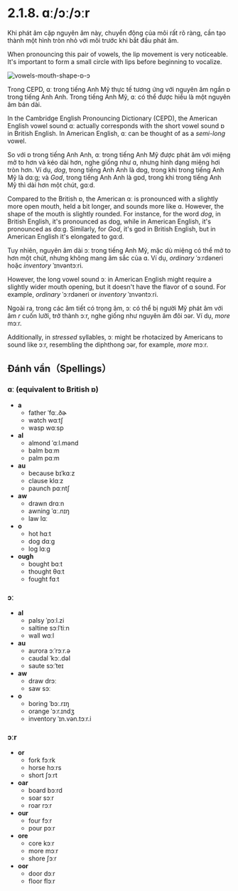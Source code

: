 # 2.1.8. <span class="pho">ɑː/ɔː/ɔːr</span>

Khi phát âm cặp nguyên âm này, chuyển động của môi rất rõ ràng, cần tạo thành một hình tròn nhỏ với môi trước khi bắt đầu phát âm.

When pronouncing this pair of vowels, the lip movement is very noticeable. It's important to form a small circle with lips before beginning to vocalize.

![vowels-mouth-shape-ɒ-ɔ](/images/vowels-mouth-shape-ɒ-ɔ.svg)

Trong CEPD, <span class="pho">ɑː</span> trong tiếng Anh Mỹ thực tế tương ứng với nguyên âm ngắn <span class="pho">ɒ</span> trong tiếng Anh Anh. Trong tiếng Anh Mỹ, <span class="pho">ɑː</span> có thể được hiểu là một nguyên âm bán dài.

In the Cambridge English Pronouncing Dictionary (CEPD), the American English vowel sound <span class="pho">ɑː</span> actually corresponds with the short vowel sound <span class="pho">ɒ</span> in British English. In American English, <span class="pho">ɑː</span> can be thought of as a _semi-long_ vowel.

So với <span class="pho">ɒ</span> trong tiếng Anh Anh, <span class="pho">ɑː</span> trong tiếng Anh Mỹ được phát âm với miệng mở to hơn và kéo dài hơn, nghe giống như <span class="pho">ɑ</span>, nhưng hình dạng miệng hơi tròn hơn. Ví dụ, _dog_, trong tiếng Anh Anh là <span class="pho alt">dɒg</span><span class="speak-word-inline" data-audio-uk-male="/audios/us/dog-uk-male.mp3" data-audio-uk-female="/audios/us/dog-uk-female.mp3"></span>, trong khi trong tiếng Anh Mỹ là <span class="pho alt">dɑːg</span><span class="speak-word-inline" data-audio-us-male="/audios/us/dog-us-male.mp3" data-audio-us-female="/audios/us/dog-us-female.mp3"></span>; và _God_, trong tiếng Anh Anh là <span class="pho alt">gɒd</span><span class="speak-word-inline" data-audio-uk-male="/audios/us/god-uk-male.mp3" data-audio-uk-female="/audios/us/god-uk-female.mp3"></span>, trong khi trong tiếng Anh Mỹ thì dài hơn một chút, <span class="pho alt">gɑːd</span><span class="speak-word-inline" data-audio-us-male="/audios/us/god-us-male.mp3" data-audio-us-female="/audios/us/god-us-female.mp3"></span>.

Compared to the British <span class="pho">ɒ</span>, the American <span class="pho">ɑː</span> is pronounced with a slightly more open mouth, held a bit longer, and sounds more like <span class="pho">ɑ</span>. However, the shape of the mouth is slightly rounded. For instance, for the word _dog_, in British English, it's pronounced as <span class="pho alt">dɒg</span><span class="speak-word-inline" data-audio-uk-male="/audios/us/dog-uk-male.mp3" data-audio-uk-female="/audios/us/dog-uk-female.mp3"></span>, while in American English, it's pronounced as <span class="pho alt">dɑːg</span><span class="speak-word-inline" data-audio-us-male="/audios/us/dog-us-male.mp3" data-audio-us-female="/audios/us/dog-us-female.mp3"></span>. Similarly, for _God_, it's <span class="pho alt">gɒd</span><span class="speak-word-inline" data-audio-uk-male="/audios/us/god-uk-male.mp3" data-audio-uk-female="/audios/us/god-uk-female.mp3"></span> in British English, but in American English it's elongated to <span class="pho alt">gɑːd</span><span class="speak-word-inline" data-audio-us-male="/audios/us/god-us-male.mp3" data-audio-us-female="/audios/us/god-us-female.mp3"></span>.

Tuy nhiên, nguyên âm dài <span class="pho">ɔː</span> trong tiếng Anh Mỹ, mặc dù miệng có thể mở to hơn một chút, nhưng không mang âm sắc của <span class="pho">ɑ</span>. Ví dụ, _ordinary_ <span class="pho alt">ˈɔːrdəneri</span><span class="speak-word-inline" data-audio-us-male="/audios/us/ordinary-us-male.mp3" data-audio-us-female="/audios/us/ordinary-us-female.mp3"></span> hoặc _inventory_ <span class="pho alt">ˈɪnvəntɔːri</span><span class="speak-word-inline" data-audio-us-male="/audios/us/inventory-us-male.mp3" data-audio-us-female="/audios/us/inventory-us-female.mp3"></span>.

However, the long vowel sound <span class="pho">ɔː</span> in American English might require a slightly wider mouth opening, but it doesn't have the flavor of <span class="pho">ɑ</span> sound. For example, _ordinary_ <span class="pho alt">ˈɔːrdəneri</span><span class="speak-word-inline" data-audio-us-male="/audios/us/ordinary-us-male.mp3" data-audio-us-female="/audios/us/ordinary-us-female.mp3"></span> or _inventory_ <span class="pho alt">ˈɪnvəntɔːri</span><span class="speak-word-inline" data-audio-us-male="/audios/us/inventory-us-male.mp3" data-audio-us-female="/audios/us/inventory-us-female.mp3"></span>.

Ngoài ra, trong các âm tiết có trọng âm, <span class="pho">ɔː</span> có thể bị người Mỹ phát âm với âm _r_ cuốn lưỡi, trở thành <span class="pho">ɔːr</span>, nghe giống như nguyên âm đôi <span class="pho">ɔər</span>. Ví dụ, _more_ <span class="pho alt">mɔːr</span><span class="speak-word-inline" data-audio-us-male="/audios/us/more-us-male.mp3" data-audio-us-female="/audios/us/more-us-female.mp3"></span>.

Additionally, in _stressed_ syllables, <span class="pho">ɔː</span> might be rhotacized by Americans to sound like <span class="pho">ɔːr</span>, resembling the diphthong <span class="pho">ɔər</span>, for example, _more_ <span class="pho alt">mɔːr</span><span class="speak-word-inline" data-audio-us-male="/audios/us/more-us-male.mp3" data-audio-us-female="/audios/us/more-us-female.mp3"></span>.

## Đánh vần（Spellings）

### <span class="pho">ɑː</span> (equivalent to British <span class="pho">ɒ</span>)

- **a**
  - father <span class="pho alt">ˈfɑː.ðɚ</span> <span class="speak-word-inline" data-audio-us-male="/audios/us/father-us-male.mp3" data-audio-us-female="/audios/us/father-us-female.mp3"></span>
  - watch <span class="pho alt">wɑːtʃ</span> <span class="speak-word-inline" data-audio-us-male="/audios/us/watch-us-male.mp3" data-audio-us-female="/audios/us/watch-us-female.mp3"></span>
  - wasp <span class="pho alt">wɑːsp</span> <span class="speak-word-inline" data-audio-us-male="/audios/us/wasp-us-male.mp3" data-audio-us-female="/audios/us/wasp-us-female.mp3"></span>
- **al**
  - almond <span class="pho alt">ˈɑːl.mənd</span> <span class="speak-word-inline" data-audio-us-male="/audios/us/almond-us-male.mp3" data-audio-us-female="/audios/us/almond-us-female.mp3"></span>
  - balm <span class="pho alt">bɑːm</span> <span class="speak-word-inline" data-audio-us-male="/audios/us/balm-us-male.mp3" data-audio-us-female="/audios/us/balm-us-female.mp3"></span>
  - palm <span class="pho alt">pɑːm</span> <span class="speak-word-inline" data-audio-us-male="/audios/us/palm-us-male.mp3" data-audio-us-female="/audios/us/palm-us-female.mp3"></span>
- **au**
  - because <span class="pho alt">bɪˈkɑːz</span> <span class="speak-word-inline" data-audio-us-male="/audios/us/because-us-male.mp3" data-audio-us-female="/audios/us/because-us-female.mp3"></span>
  - clause <span class="pho alt">klɑːz</span> <span class="speak-word-inline" data-audio-us-male="/audios/us/clause-us-male.mp3" data-audio-us-female="/audios/us/clause-us-female.mp3"></span>
  - paunch <span class="pho alt">pɑːntʃ</span> <span class="speak-word-inline" data-audio-us-male="/audios/us/paunch-us-male.mp3" data-audio-us-female="/audios/us/paunch-us-female.mp3"></span>
- **aw**
  - drawn <span class="pho alt">drɑːn</span> <span class="speak-word-inline" data-audio-us-male="/audios/us/drawn-us-male.mp3" data-audio-us-female="/audios/us/drawn-us-female.mp3"></span>
  - awning <span class="pho alt">ˈɑː.nɪŋ</span> <span class="speak-word-inline" data-audio-us-male="/audios/us/awning-us-male.mp3" data-audio-us-female="/audios/us/awning-us-female.mp3"></span>
  - law <span class="pho alt">lɑː</span> <span class="speak-word-inline" data-audio-us-male="/audios/us/law-us-male.mp3" data-audio-us-female="/audios/us/law-us-female.mp3"></span>
- **o**
  - hot <span class="pho alt">hɑːt</span> <span class="speak-word-inline" data-audio-us-male="/audios/us/hot-us-male.mp3" data-audio-us-female="/audios/us/hot-us-female.mp3"></span>
  - dog <span class="pho alt">dɑːɡ</span> <span class="speak-word-inline" data-audio-us-male="/audios/us/dog-us-male.mp3" data-audio-us-female="/audios/us/dog-us-female.mp3"></span>
  - log <span class="pho alt">lɑːɡ</span> <span class="speak-word-inline" data-audio-us-male="/audios/us/log-us-male.mp3" data-audio-us-female="/audios/us/log-us-female.mp3"></span>
- **ough**
  - bought <span class="pho alt">bɑːt</span> <span class="speak-word-inline" data-audio-us-male="/audios/us/bought-us-male.mp3" data-audio-us-female="/audios/us/bought-us-female.mp3"></span>
  - thought <span class="pho alt">θɑːt</span> <span class="speak-word-inline" data-audio-us-male="/audios/us/thought-us-male.mp3" data-audio-us-female="/audios/us/thought-us-female.mp3"></span>
  - fought <span class="pho alt">fɑːt</span> <span class="speak-word-inline" data-audio-us-male="/audios/us/fought-us-male.mp3" data-audio-us-female="/audios/us/fought-us-female.mp3"></span>

### <span class="pho">ɔː</span>

- **al**
  - palsy <span class="pho alt">ˈpɔːl.zi</span> <span class="speak-word-inline" data-audio-us-male="/audios/us/palsy-us-male.mp3" data-audio-us-female="/audios/us/palsy-us-female.mp3"></span>
  - saltine <span class="pho alt">sɔːlˈtiːn</span> <span class="speak-word-inline" data-audio-us-male="/audios/us/saltine-us-male.mp3" data-audio-us-female="/audios/us/saltine-us-female.mp3"></span>
  - wall <span class="pho alt">wɑːl</span> <span class="speak-word-inline" data-audio-us-male="/audios/us/wall-us-male.mp3" data-audio-us-female="/audios/us/wall-us-female.mp3"></span>
- **au**
  - aurora <span class="pho alt">ɔːˈrɔːr.ə</span> <span class="speak-word-inline" data-audio-us-male="/audios/us/aurora-us-male.mp3" data-audio-us-female="/audios/us/aurora-us-female.mp3"></span>
  - caudal <span class="pho alt">ˈkɔː.dəl</span> <span class="speak-word-inline" data-audio-us-male="/audios/us/caudal-us-male.mp3" data-audio-us-female="/audios/us/caudal-us-female.mp3"></span>
  - saute <span class="pho alt">sɔːˈteɪ</span> <span class="speak-word-inline" data-audio-us-male="/audios/us/saute-us-male.mp3" data-audio-us-female="/audios/us/saute-us-female.mp3"></span>
- **aw**
  - draw <span class="pho alt">drɔː</span> <span class="speak-word-inline" data-audio-us-male="/audios/us/draw-us-male.mp3" data-audio-us-female="/audios/us/draw-us-female.mp3"></span>
  - saw <span class="pho alt">sɔː</span> <span class="speak-word-inline" data-audio-us-male="/audios/us/saw-us-male.mp3" data-audio-us-female="/audios/us/saw-us-female.mp3"></span>
- **o**
  - boring <span class="pho alt">ˈbɔː.rɪŋ</span> <span class="speak-word-inline" data-audio-us-male="/audios/us/boring-us-male.mp3" data-audio-us-female="/audios/us/boring-us-female.mp3"></span>
  - orange <span class="pho alt">ˈɔːr.ɪndʒ</span> <span class="speak-word-inline" data-audio-us-male="/audios/us/orange-us-male.mp3" data-audio-us-female="/audios/us/orange-us-female.mp3"></span>
  - inventory <span class="pho alt">ˈɪn.vən.tɔːr.i</span> <span class="speak-word-inline" data-audio-us-male="/audios/us/inventory-us-male.mp3" data-audio-us-female="/audios/us/inventory-us-female.mp3"></span>

### <span class="pho">ɔːr</span>

- **or**
  - fork <span class="pho alt">fɔːrk</span> <span class="speak-word-inline" data-audio-us-male="/audios/us/fork-us-male.mp3" data-audio-us-female="/audios/us/fork-us-female.mp3"></span>
  - horse <span class="pho alt">hɔːrs</span> <span class="speak-word-inline" data-audio-us-male="/audios/us/horse-us-male.mp3" data-audio-us-female="/audios/us/horse-us-female.mp3"></span>
  - short <span class="pho alt">ʃɔːrt</span> <span class="speak-word-inline" data-audio-us-male="/audios/us/short-us-male.mp3" data-audio-us-female="/audios/us/short-us-female.mp3"></span>
- **oar**
  - board <span class="pho alt">bɔːrd</span> <span class="speak-word-inline" data-audio-us-male="/audios/us/board-us-male.mp3" data-audio-us-female="/audios/us/board-us-female.mp3"></span>
  - soar <span class="pho alt">sɔːr</span> <span class="speak-word-inline" data-audio-us-male="/audios/us/soar-us-male.mp3" data-audio-us-female="/audios/us/soar-us-female.mp3"></span>
  - roar <span class="pho alt">rɔːr</span> <span class="speak-word-inline" data-audio-us-male="/audios/us/roar-us-male.mp3" data-audio-us-female="/audios/us/roar-us-female.mp3"></span>
- **our**
  - four <span class="pho alt">fɔːr</span> <span class="speak-word-inline" data-audio-us-male="/audios/us/four-us-male.mp3" data-audio-us-female="/audios/us/four-us-female.mp3"></span>
  - pour <span class="pho alt">pɔːr</span> <span class="speak-word-inline" data-audio-us-male="/audios/us/pour-us-male.mp3" data-audio-us-female="/audios/us/pour-us-female.mp3"></span>
- **ore**
  - core <span class="pho alt">kɔːr</span> <span class="speak-word-inline" data-audio-us-male="/audios/us/core-us-male.mp3" data-audio-us-female="/audios/us/core-us-female.mp3"></span>
  - more <span class="pho alt">mɔːr</span> <span class="speak-word-inline" data-audio-us-male="/audios/us/more-us-male.mp3" data-audio-us-female="/audios/us/more-us-female.mp3"></span>
  - shore <span class="pho alt">ʃɔːr</span> <span class="speak-word-inline" data-audio-us-male="/audios/us/shore-us-male.mp3" data-audio-us-female="/audios/us/shore-us-female.mp3"></span>
- **oor**
  - door <span class="pho alt">dɔːr</span> <span class="speak-word-inline" data-audio-us-male="/audios/us/door-us-male.mp3" data-audio-us-female="/audios/us/door-us-female.mp3"></span>
  - floor <span class="pho alt">flɔːr</span> <span class="speak-word-inline" data-audio-us-male="/audios/us/floor-us-male.mp3" data-audio-us-female="/audios/us/floor-us-female.mp3"></span>
